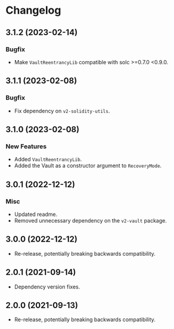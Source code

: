 # Changelog

## 3.1.2 (2023-02-14)

### Bugfix

- Make `VaultReentrancyLib` compatible with solc >=0.7.0 <0.9.0.

## 3.1.1 (2023-02-08)

### Bugfix

- Fix dependency on `v2-solidity-utils`.

## 3.1.0 (2023-02-08)

### New Features

- Added `VaultReentrancyLib`.
- Added the Vault as a constructor argument to `RecoveryMode`.

## 3.0.1 (2022-12-12)

### Misc

- Updated readme.
- Removed unnecessary dependency on the `v2-vault` package.

## 3.0.0 (2022-12-12)

- Re-release, potentially breaking backwards compatibility.

## 2.0.1 (2021-09-14)

- Dependency version fixes.

## 2.0.0 (2021-09-13)

- Re-release, potentially breaking backwards compatibility.
